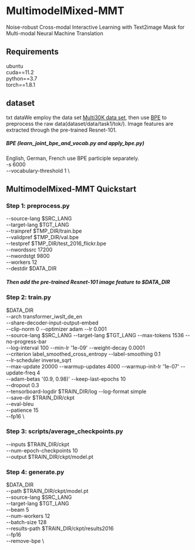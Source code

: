 # MultimodelMixed-MMT
 Noise-robust Cross-modal Interactive Learning with Text2image Mask for Multi-modal Neural Machine Translation
## Requirements
ubuntu  
cuda==11.2  
python==3.7  
torch==1.8.1  
## dataset
txt dataWe employ the data set [Multi30K data set](http://www.statmt.org/wmt18/multimodal-task.html), then use [BPE](https://github.com/rsennrich/subword-nmt) to preprocess the raw data(dataset/data/task1/tok/). Image features are extracted through the pre-trained Resnet-101.  
##### BPE (learn_joint_bpe_and_vocab.py and apply_bpe.py)
English, German, French use BPE participle separately.   
-s 6000 \
--vocabulary-threshold 1 \
## MultimodelMixed-MMT Quickstart
### Step 1: preprocess.py  
  --source-lang $SRC_LANG \
  --target-lang $TGT_LANG \
  --trainpref $TMP_DIR/train.bpe \
  --validpref $TMP_DIR/val.bpe \
  --testpref $TMP_DIR/test_2016_flickr.bpe \
  --nwordssrc 17200 \
  --nwordstgt 9800 \
  --workers 12 \
  --destdir $DATA_DIR   
##### Then add the pre-trained Resnet-101 image feature to $DATA_DIR 
### Step 2: train.py  
  $DATA_DIR  
  --arch transformer_iwslt_de_en  \
  --share-decoder-input-output-embed \
  --clip-norm 0 --optimizer adam --lr 0.001 \
  --source-lang $SRC_LANG --target-lang $TGT_LANG --max-tokens 1536 --no-progress-bar \
  --log-interval 100 --min-lr '1e-09' --weight-decay 0.0001 \
  --criterion label_smoothed_cross_entropy --label-smoothing 0.1 \
  --lr-scheduler inverse_sqrt \
  --max-update 20000 --warmup-updates 4000 --warmup-init-lr '1e-07' --update-freq 4\
  --adam-betas '(0.9, 0.98)' --keep-last-epochs 10 \
  --dropout 0.3 \
  --tensorboard-logdir $TRAIN_DIR/log --log-format simple\
  --save-dir $TRAIN_DIR/ckpt  \
  --eval-bleu \
  --patience 15 \
  --fp16     \   
### Step 3: scripts/average_checkpoints.py
  --inputs $TRAIN_DIR/ckpt \
  --num-epoch-checkpoints 10  \
  --output $TRAIN_DIR/ckpt/model.pt  
### Step 4: generate.py
  $DATA_DIR  
  --path $TRAIN_DIR/ckpt/model.pt \
  --source-lang $SRC_LANG \
  --target-lang $TGT_LANG \
  --beam 5 \
  --num-workers 12 \
  --batch-size 128 \
  --results-path  $TRAIN_DIR/ckpt/results2016 \
  --fp16   \
  --remove-bpe  \
